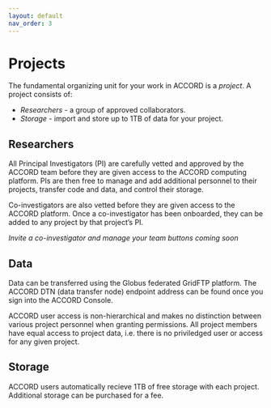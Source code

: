 ```yaml
---
layout: default
nav_order: 3
---
```


# Projects

The fundamental organizing unit for your work in ACCORD is a *project*. A project consists of:

+ *Researchers* - a group of approved collaborators.  
+ *Storage* - import and store up to 1TB of data for your project. 

## Researchers

All Principal Investigators (PI) are carefully vetted and approved by the ACCORD team before they are given access to the ACCORD computing platform. PIs are then free to manage and add additional personnel to their projects, transfer code and data, and control their storage.

Co-investigators are also vetted before they are given access to the ACCORD platform. Once a co-investigator has been onboarded, they can be added to any project by that project’s PI.


*Invite a co-investigator and manage your team buttons coming soon*


## Data

Data can be transferred using the Globus federated GridFTP platform. The ACCORD DTN (data transfer node) endpoint
address can be found once you sign into the ACCORD Console.

ACCORD user access is non-hierarchical and makes no distinction between various project personnel when granting permissions. 
All project members have equal access to project data, i.e. there is no priviledged user or access for any given project.

## Storage

ACCORD users automatically recieve 1TB of free storage with each project. Additional storage can be purchased for a fee.

